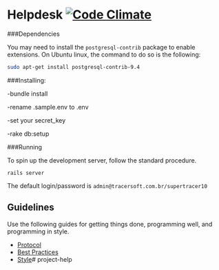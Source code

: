 Helpdesk [![Code Climate](https://codeclimate.com/repos/55154f17e30ba03d3f0001be/badges/c165a8b65f25d24d08a2/gpa.svg)](https://codeclimate.com/repos/55154f17e30ba03d3f0001be/feed)
========

###Dependencies

You may need to install the `postgresql-contrib` package to enable extensions.
On Ubuntu linux, the command to do so is the following:

```bash
sudo apt-get install postgresql-contrib-9.4
```

###Installing:

  -bundle install

  -rename .sample.env to .env

  -set your secret_key

  -rake db:setup

###Running

To spin up the development server, follow the standard procedure.

```
rails server
```

The default login/password is `admin@tracersoft.com.br/supertracer10`

Guidelines
----------

Use the following guides for getting things done, programming well, and
programming in style.

* [Protocol](http://github.com/thoughtbot/guides/blob/master/protocol)
* [Best Practices](http://github.com/thoughtbot/guides/blob/master/best-practices)
* [Style](http://github.com/thoughtbot/guides/blob/master/style)# project-help
